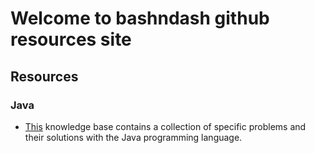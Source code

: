 # Welcome to bashndash github resources site

## Resources

### Java 
* [This](solutions.md) knowledge base contains a collection of specific problems and their solutions with
the Java programming language.



